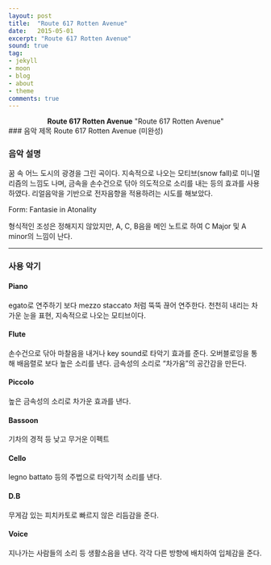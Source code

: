```yaml
---
layout: post
title:  "Route 617 Rotten Avenue"
date:   2015-05-01
excerpt: "Route 617 Rotten Avenue"
sound: true
tag:
- jekyll
- moon
- blog
- about
- theme
comments: true
---
```


<center><b>Route 617 Rotten Avenue</b> "Route 617 Rotten Avenue"</center>
### 음악 제목
Route 617 Rotten Avenue (미완성)

### 음악 설명
꿈 속 어느 도시의 광경을 그린 곡이다. 지속적으로 나오는 모티브(snow fall)로 미니멀리즘의 느낌도 나며, 금속을 손수건으로 닦아 의도적으로 소리를 내는 등의 효과를 사용하였다. 리얼음악을 기반으로 전자음향을 적용하려는 시도를 해보았다.

Form: Fantasie in Atonality

형식적인 조성은 정해지지 않았지만, A, C, B음을 메인 노트로 하여 C Major 및 A minor의 느낌이 난다.

---
### 사용 악기
#### Piano

egato로 연주하기 보다 mezzo staccato 처럼 뚝뚝 끊어 연주한다. 천천히 내리는 차가운 눈을 표현, 지속적으로 나오는 모티브이다.

#### Flute

손수건으로 닦아 마찰음을 내거나 key sound로 타악기 효과를 준다. 오버블로잉을 통해 배음렬로 보다 높은 소리를 낸다. 금속성의 소리로 “차가움”의 공간감을 만든다. 

#### Piccolo

높은 금속성의 소리로 차가운 효과를 낸다.

#### Bassoon

기차의 경적 등 낮고 무거운 이펙트

#### Cello

legno battato 등의 주법으로 타악기적 소리를 낸다.

#### D.B

무게감 있는 피치카토로 빠르지 않은 리듬감을 준다.

#### Voice

지나가는 사람들의 소리 등 생활소음을 낸다. 각각 다른 방향에 배치하여 입체감을 준다.

